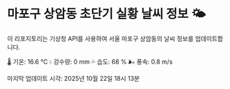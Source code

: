 
# 마포구 상암동 초단기 실황 날씨 정보 🌤️

이 리포지토리는 기상청 API를 사용하여 서울 마포구 상암동의 날씨 정보를 업데이트합니다. 

🌡️ 기온: 16.6 ℃
💧 강수량: 0 mm
💦 습도: 68 %
🌬️ 풍속: 0.8 m/s

마지막 업데이트 시각: 2025년 10월 22일 18시 13분    

